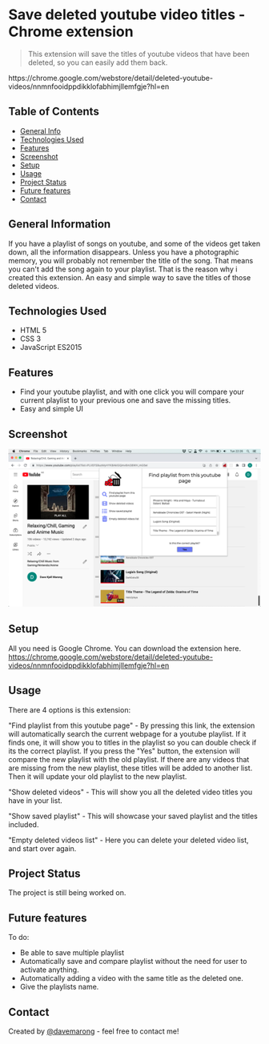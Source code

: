 # Save deleted youtube video titles - Chrome extension

> This extension will save the titles of youtube videos that have been deleted, so you can easily add them back.

<!-- > Live demo [_here_](https://www.example.com). If you have the project hosted somewhere, include the link here. --> https://chrome.google.com/webstore/detail/deleted-youtube-videos/nnmnfooidppdikklofabhimjllemfgje?hl=en

## Table of Contents

- [General Info](#general-information)
- [Technologies Used](#technologies-used)
- [Features](#features)
- [Screenshot](#screenshot)
- [Setup](#setup)
- [Usage](#usage)
- [Project Status](#project-status)
- [Future features](#feature-features)
- [Contact](#contact)

## General Information

If you have a playlist of songs on youtube, and some of the videos get taken down, all the information disappears. Unless you have a photographic memory, you will probably not remember the title of the song. That means you can't add the song again to your playlist. That is the reason why i created this extension. An easy and simple way to save the titles of those deleted videos.

## Technologies Used

- HTML 5
- CSS 3
- JavaScript ES2015

## Features

- Find your youtube playlist, and with one click you will compare your current playlist to your previous one and save the missing titles.
- Easy and simple UI

## Screenshot

![Example screenshot](./images/Youtube%20-%20Save%20deleted%20video%20titles.png)

## Setup

All you need is Google Chrome. You can download the extension here. <!-- > Live demo [_here_](https://www.example.com). If you have the project hosted somewhere, include the link here. --> https://chrome.google.com/webstore/detail/deleted-youtube-videos/nnmnfooidppdikklofabhimjllemfgje?hl=en

## Usage

There are 4 options is this extension:

"Find playlist from this youtube page" - By pressing this link, the extension will automatically search the current webpage for a youtube playlist. If it finds one, it will show you to titles in the playlist so you can double check if its the correct playlist. If you press the "Yes" button, the extension will compare the new playlist with the old playlist. If there are any videos that are missing from the new playlist, these titles will be added to another list. Then it will update your old playlist to the new playlist.

"Show deleted videos" - This will show you all the deleted video titles you have in your list.

"Show saved playlist" - This will showcase your saved playlist and the titles included.

"Empty deleted videos list" - Here you can delete your deleted video list, and start over again.

## Project Status

The project is still being worked on.

## Future features

To do:

- Be able to save multiple playlist
- Automatically save and compare playlist without the need for user to activate anything.
- Automatically adding a video with the same title as the deleted one.
- Give the playlists name.

## Contact

Created by [@davemarong](https://www.codebydave.no/) - feel free to contact me!
